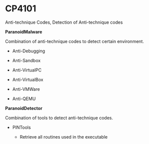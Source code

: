 CP4101
======

Anti-technique Codes, Detection of Anti-technique codes

**ParanoidMalware**

Combination of anti-technique codes to detect certain environment.

- Anti-Debugging

- Anti-Sandbox

- Anti-VirtualPC

- Anti-VirtualBox

- Anti-VMWare

- Anti-QEMU

**ParanoidDetector**

Combination of tools to detect anti-technique codes.

- PINTools

	- Retrieve all routines used in the executable